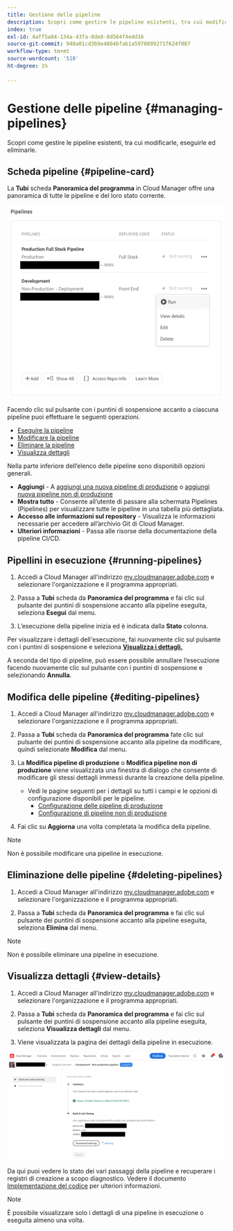 ```yaml
---
title: Gestione delle pipeline
description: Scopri come gestire le pipeline esistenti, tra cui modificarle, eseguirle ed eliminarle.
index: true
exl-id: 4aff5a84-134a-43fa-8de8-8d564f4edd16
source-git-commit: 940a01cd3b9e4804bfab1a5970699271f624f087
workflow-type: tm+mt
source-wordcount: '518'
ht-degree: 1%

---
```


# Gestione delle pipeline {#managing-pipelines}

Scopri come gestire le pipeline esistenti, tra cui modificarle, eseguirle ed eliminarle.

## Scheda pipeline {#pipeline-card}

La **Tubi** scheda **Panoramica del programma** in Cloud Manager offre una panoramica di tutte le pipeline e del loro stato corrente.

![Scheda pipeline in Cloud Manager](/help/implementing/cloud-manager/assets/configure-pipeline/pipelines-card.png)

Facendo clic sul pulsante con i puntini di sospensione accanto a ciascuna pipeline puoi effettuare le seguenti operazioni.

* [Eseguire la pipeline](#running-pipelines)
* [Modificare la pipeline](#editing-pipelines)
* [Eliminare la pipeline](#deleting-pipelines)
* [Visualizza dettagli](#view-details)

Nella parte inferiore dell’elenco delle pipeline sono disponibili opzioni generali.

* **Aggiungi** - A [aggiungi una nuova pipeline di produzione](configuring-production-pipelines.md) o [aggiungi nuova pipeline non di produzione](configuring-non-production-pipelines.md)
* **Mostra tutto** - Consente all’utente di passare alla schermata Pipelines (Pipelines) per visualizzare tutte le pipeline in una tabella più dettagliata.
* **Accesso alle informazioni sul repository** - Visualizza le informazioni necessarie per accedere all’archivio Git di Cloud Manager.
* **Ulteriori informazioni** - Passa alle risorse della documentazione della pipeline CI/CD.

## Pipellini in esecuzione {#running-pipelines}

1. Accedi a Cloud Manager all&#39;indirizzo [my.cloudmanager.adobe.com](https://my.cloudmanager.adobe.com/) e selezionare l&#39;organizzazione e il programma appropriati.

1. Passa a **Tubi** scheda da **Panoramica del programma** e fai clic sul pulsante dei puntini di sospensione accanto alla pipeline eseguita, seleziona **Esegui** dal menu.

1. L’esecuzione della pipeline inizia ed è indicata dalla **Stato** colonna.

Per visualizzare i dettagli dell&#39;esecuzione, fai nuovamente clic sul pulsante con i puntini di sospensione e seleziona **[Visualizza i dettagli.](#view-details)**

A seconda del tipo di pipeline, può essere possibile annullare l’esecuzione facendo nuovamente clic sul pulsante con i puntini di sospensione e selezionando **Annulla**.

## Modifica delle pipeline {#editing-pipelines}

1. Accedi a Cloud Manager all&#39;indirizzo [my.cloudmanager.adobe.com](https://my.cloudmanager.adobe.com/) e selezionare l&#39;organizzazione e il programma appropriati.

1. Passa a **Tubi** scheda da **Panoramica del programma** fate clic sul pulsante dei puntini di sospensione accanto alla pipeline da modificare, quindi selezionate **Modifica** dal menu.

1. La **Modifica pipeline di produzione** o **Modifica pipeline non di produzione** viene visualizzata una finestra di dialogo che consente di modificare gli stessi dettagli immessi durante la creazione della pipeline.

   * Vedi le pagine seguenti per i dettagli su tutti i campi e le opzioni di configurazione disponibili per le pipeline.
      * [Configurazione delle pipeline di produzione](configuring-production-pipelines.md)
      * [Configurazione di pipeline non di produzione](configuring-non-production-pipelines.md)

1. Fai clic su **Aggiorna** una volta completata la modifica della pipeline.

>[!NOTE]
>
>Non è possibile modificare una pipeline in esecuzione.

## Eliminazione delle pipeline {#deleting-pipelines}

1. Accedi a Cloud Manager all&#39;indirizzo [my.cloudmanager.adobe.com](https://my.cloudmanager.adobe.com/) e selezionare l&#39;organizzazione e il programma appropriati.

1. Passa a **Tubi** scheda da **Panoramica del programma** e fai clic sul pulsante dei puntini di sospensione accanto alla pipeline eseguita, seleziona **Elimina** dal menu.

>[!NOTE]
>
>Non è possibile eliminare una pipeline in esecuzione.

## Visualizza dettagli {#view-details}

1. Accedi a Cloud Manager all&#39;indirizzo [my.cloudmanager.adobe.com](https://my.cloudmanager.adobe.com/) e selezionare l&#39;organizzazione e il programma appropriati.

1. Passa a **Tubi** scheda da **Panoramica del programma** e fai clic sul pulsante dei puntini di sospensione accanto alla pipeline eseguita, seleziona **Visualizza dettagli** dal menu.

1. Viene visualizzata la pagina dei dettagli della pipeline in esecuzione.

![Dettagli della pipeline](/help/implementing/cloud-manager/assets/configure-pipeline/pipeline-running-details.png)

Da qui puoi vedere lo stato dei vari passaggi della pipeline e recuperare i registri di creazione a scopo diagnostico. Vedere il documento [Implementazione del codice](/help/implementing/cloud-manager/deploy-code.md) per ulteriori informazioni.

>[!NOTE]
>
>È possibile visualizzare solo i dettagli di una pipeline in esecuzione o eseguita almeno una volta.

